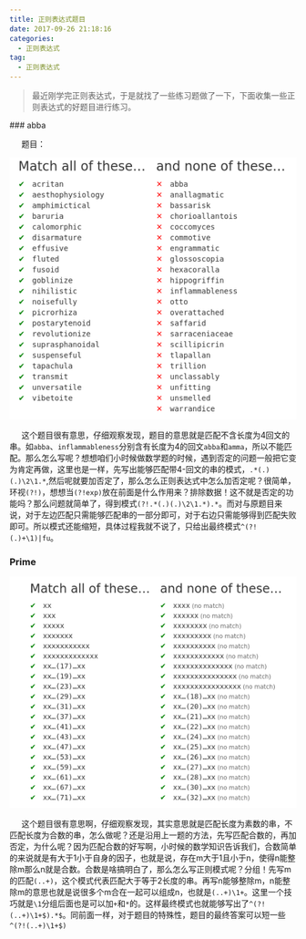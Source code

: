 ```yaml
---
title: 正则表达式题目
date: 2017-09-26 21:18:16
categories:
  - 正则表达式
tag: 
  - 正则表达式
---
```


<blockquote>最近刚学完正则表达式，于是就找了一些练习题做了一下，下面收集一些正则表达式的好题目进行练习。</blockquote>
<!--more-->
### abba

&ensp;&ensp;&ensp;题目：

![abba](https://github.com/BlasphemyAngels/MarkDownPhotos/blob/master/abba.png?raw=true)

&ensp;&ensp;&ensp;这个题目很有意思，仔细观察发现，题目的意思就是匹配不含长度为4回文的串。如`abba`、`inflammableness`分别含有长度为4的回文`abba`和`amma`，所以不能匹配。那么怎么写呢？想想咱们小时候做数学题的时候，遇到否定的问题一般把它变为肯定再做，这里也是一样，先写出能够匹配带4-回文的串的模式，`.*(.)(.)\2\1.*`,然后呢就要加否定了，那么怎么正则表达式中怎么加否定呢？很简单，环视`(?!)`，想想当`(?!exp)`放在前面是什么作用来？排除数据！这不就是否定的功能吗？那么问题就简单了，得到模式`(?!.*(.)(.)\2\1.*).*`。而对与原题目来说，对于左边匹配只需能够匹配串的一部分即可，对于右边只需能够得到匹配失败即可。所以模式还能缩短，具体过程我就不说了，只给出最终模式`^(?!(.)+\1)|fu`。

### Prime

![prime](https://github.com/BlasphemyAngels/MarkDownPhotos/blob/master/prime.png?raw=true)

&ensp;&ensp;&ensp;这个题目很有意思啊，仔细观察发现，其实意思就是匹配长度为素数的串，不匹配长度为合数的串，怎么做呢？还是沿用上一题的方法，先写匹配合数的，再加否定，为什么呢？因为匹配合数的好写啊，小时候的数学知识告诉我们，合数简单的来说就是有大于1小于自身的因子，也就是说，存在m大于1且小于n，使得n能整除m那么n就是合数。合数是啥搞明白了，那么怎么写正则模式呢？分组！先写m的匹配`(..+)`，这个模式代表匹配大于等于2长度的串。再写n能够整除m，n能整除m的意思也就是说很多个m合在一起可以组成n，也就是`(..+)\1+`。这里一个技巧就是`\1`分组后面也是可以加`+`和`*`的。这样最终模式也就能够写出了`^(?!(..+)\1+$).*$`。同前面一样，对于题目的特殊性，题目的最终答案可以短一些`^(?!(..+)\1+$)`
